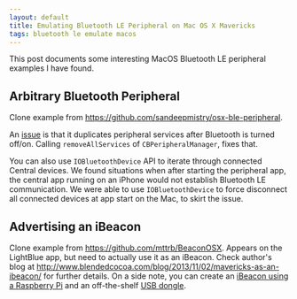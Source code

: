 ```yaml
---
layout: default
title: Emulating Bluetooth LE Peripheral on Mac OS X Mavericks
tags: bluetooth le emulate macos
---
```


This post documents some interesting MacOS Bluetooth LE peripheral examples I have found.

## Arbitrary Bluetooth Peripheral

Clone example from https://github.com/sandeepmistry/osx-ble-peripheral.

An [issue](https://github.com/sandeepmistry/osx-ble-peripheral/issues/1) is that it duplicates peripheral services after Bluetooth is turned off/on. Calling `removeAllServices` of `CBPeripheralManager`, fixes that.

You can also use `IOBluetoothDevice` API to iterate through connected Central devices. We found situations when after starting the peripheral app, the central app running on an iPhone would not establish Bluetooth LE communication. We were able to use `IOBluetoothDevice` to force disconnect all connected devices at app start on the Mac, to skirt the issue.

## Advertising an iBeacon

Clone example from https://github.com/mttrb/BeaconOSX. Appears on the LightBlue app, but need to actually use it as an iBeacon. Check author's blog at http://www.blendedcocoa.com/blog/2013/11/02/mavericks-as-an-ibeacon/ for further details. On a side note, you can create an [iBeacon using a Raspberry Pi](http://www.theregister.co.uk/2013/11/29/feature_diy_apple_ibeacons/) and an off-the-shelf [USB dongle](http://www.iogear.com/product/GBU521/).

